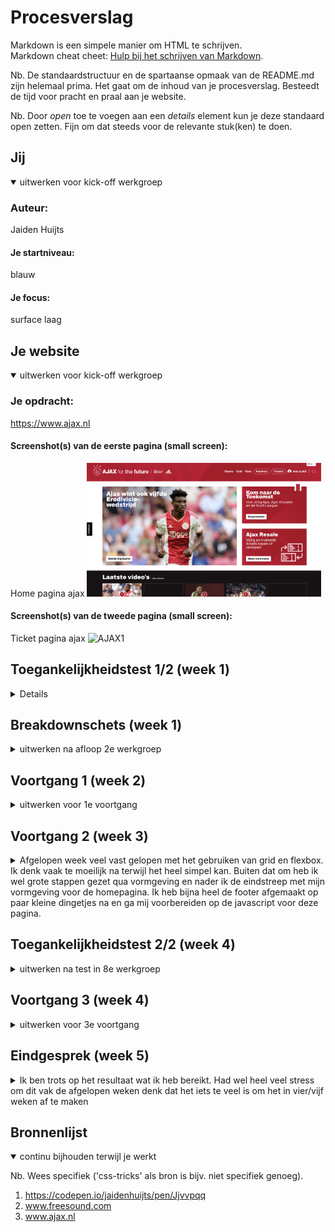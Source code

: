 # Procesverslag
Markdown is een simpele manier om HTML te schrijven.  
Markdown cheat cheet: [Hulp bij het schrijven van Markdown](https://github.com/adam-p/markdown-here/wiki/Markdown-Cheatsheet).

Nb. De standaardstructuur en de spartaanse opmaak van de README.md zijn helemaal prima. Het gaat om de inhoud van je procesverslag. Besteedt de tijd voor pracht en praal aan je website.

Nb. Door *open* toe te voegen aan een *details* element kun je deze standaard open zetten. Fijn om dat steeds voor de relevante stuk(ken) te doen.





## Jij

<details open>
  <summary>uitwerken voor kick-off werkgroep</summary>

  ### Auteur:
  Jaiden Huijts 

  #### Je startniveau:
  blauw

  #### Je focus:
  surface laag  
 
</details>





## Je website

<details open>
  <summary>uitwerken voor kick-off werkgroep</summary>

  ### Je opdracht:
https://www.ajax.nl

  #### Screenshot(s) van de eerste pagina (small screen): 
  Home pagina ajax
  <img src="readme-images/scherm1.png" width="375px" alt="home pagina ajax">

  #### Screenshot(s) van de tweede pagina (small screen):
  Ticket pagina ajax 
  <img src= "readme-images/scherm2.png" width="375px" alt="AJAX1">
 
</details>



## Toegankelijkheidstest 1/2 (week 1)

<details>
 
  ### Bevindingen
  Lijst met je bevindingen die in de test naar voren kwamen:

  #### Screenreader
 Screenreader: De screenreader van Ajax is over het algemeen heel goed bruikbaar. Er zijn heel veel artikelen & video’s waardoor je heel veel moet tikken om eindelijk daarvoor bij te zijn. Ook wordt het menu boven het nieuws niet gezien door de screenreader en dus wordt deze geskipt.


  #### Muis en Toetsenbord 
  Hier korte omschrijving (met indien nodig afbeeldingen)

  Hier een omschrijving van hoe het opgelost kan worden (met indien nodig afbeeldingen)


  #### Motoriek (shocks, elastiekjes)
  •	Alles dichtbij elkaar te vinden dus makkelijk bereikbaar op beide pagina’s
  •	Veel content op 1 pagina waardoor het heel lastig is voor iemand om zich te concentrerern



  #### Visueel (brillen, contrast, kleurenblind, dark/light). 
 Bij blurred vision zijn de #’s niet te lezen, voor de rest kan je van alles nog wel wat maken. Over alle andere kleurblindheden blijft alles goed leesbaar, alleen de tekst op afbeeldingen blijft soms wat slecht leesbaar, maar dat was voor de normaal zienden ook al zo

</details>



## Breakdownschets (week 1)

<details>
  <summary>uitwerken na afloop 2e werkgroep</summary>

  ### de hele pagina: 
  <img src="readme-images/breakdown.png" width="375px" alt="breakdown van de hele pagina">

  ### dynamisch deel (bijv menu): 
  <img src="readme-images/breakdown2.png" width="375px" alt="breakdown van een dynamisch deel">


</details>





## Voortgang 1 (week 2)

<details>
  <summary>uitwerken voor 1e voortgang</summary>

  ### Stand van zaken
  hier dit ging goed & dit was lastig (neem ook screenshots op van delen van je website en code)


  ### Agenda voor meeting
  samen met je groepje opstellen

  | student 1      | student 2          | student 3    | student 4        |
  | Jaiden            | ---                | ---          | ---              |
  | -Plakkende footer  | en dit             | en ik dit    | en dan ik dat    |
  |                  | dit als er tijd is | nog een punt | dit wil ik zeker |
  |                   | ...                | ...          | ...              |


  ### Verslag van meeting
  hier na afloop snel de uitkomsten van de meeting vastleggen

  - Html netter
  - Soms is less more

</details>





## Voortgang 2 (week 3)

<details>
  <summary>Afgelopen week veel vast gelopen met het gebruiken van grid en flexbox. Ik denk vaak te moeilijk na terwijl het heel simpel kan. Buiten dat om heb ik wel grote stappen gezet qua vormgeving en nader ik de eindstreep met mijn vormgeving voor de homepagina. Ik heb bijna heel de footer afgemaakt op paar kleine dingetjes na en ga mij voorbereiden op de javascript voor deze pagina.</summary>

  ### Stand van zaken
  Na gepuzzel met het gebruik van grid in de footer heb ik eindelijk alle onderdelen netjes geordend dus daar was ik blij mee. Ik ben nu vooral bezig met het na maken van hoe de content zelf zoals afbeeldingen en filmpjes worden vorm gegeven 


  ### Agenda voor meeting
  samen met je groepje opstellen

  | student 1      | student 2          | student 3    | student 4        |
  | Jaiden            | ---                | ---          | ---              |
  | Footer social en 
  sponsor buttons niet 
  naast elkaar | en dit             | en ik dit    | en dan ik dat    |
  |Tekst vergroot niet mee | dit als er tijd is | nog een punt | dit wil ik zeker |
  | ...            | ...                | ...          | ...              |


  ### Verslag van meeting
  hier na afloop snel de uitkomsten van de meeting vastleggen

  -Het vergroten van de text bleek iets heel simpels te zijn dus dat was zo opgelost
  

</details>





## Toegankelijkheidstest 2/2 (week 4)

<details>
  <summary>uitwerken na test in 8e werkgroep</summary>

  ### Bevindingen
  Lijst met je bevindingen die in de test naar voren kwamen (geef ook aan wat er verbeterd is): 
  

  #### Screenreader
Bij de screenreader test kwam ik er achter dat ik nog geen alts in mijn afbeeldingen had en dat daardoor de afbeeldingen niet in de focus kwamen, hetzelfde geld voor de li's in de slider


  #### Muis en Toetsenbord 
 Op het muis en toetsenbord was de uitkomst dat ik nog links overal in moest zetten


  #### Motoriek (shocks, elastiekjes)
  Dit ging gewoon prima

  Hier een omschrijving van hoe het opgelost kan worden (met indien nodig afbeeldingen)


  #### Visueel (brillen, contrast, kleurenblind, dark/light). 
  het contrast op de tekst bij de tweede sectie was niet goed zichtbaar dus hier moet ik wat op verzinnen ik denk dat ik de standaard background image van ajax op de h2 ga zetten en dan word de achtergrond rood

  Hier een omschrijving van hoe het opgelost kan worden (met indien nodig afbeeldingen)

</details>





## Voortgang 3 (week 4)

<details>
  <summary>uitwerken voor 3e voortgang</summary>

  ### Stand van zaken
  Was een hele drukke week. Door de verkeerde inleverdatum van vormgeving die gegeven was ik aardig in de stress. Ik heb wel veel stappen gemaakt: qua lay out is het sprekend de echt website bijna (Op paar dingen na).  Het is nu vooral de kleine onderdelen nog aanpakken

  ### Agenda voor meeting
  samen met je groepje opstellen

  | Jaiden Huijts                         | Frank Groot         | Ying          | Samantha       |
  | ---                                   | ---                 | ---           |           |
  | - Alles clickable maken               | Html tabbaar maken  | Carrousel     | Meerdere css    |
  | - Stijl van de slider aanpassen       |                     | responsiveness|
  | - tekst bij de klok                   | ...                 |               | ...              |


  ### Verslag van meeting
  hier na afloop snel de uitkomsten van de meeting vastleggen

  - Alles is opgelost
  - slider te moeilijk

</details>





## Eindgesprek (week 5)

<details>
  <summary> Ik ben trots op het resultaat wat ik heb bereikt. Had wel heel veel stress om dit vak de afgelopen weken denk dat het iets te veel is om het in vier/vijf weken af te maken</summary>

  ### Je uitkomst - karakteristiek screenshots:
  <img src="readme-images/trots.png" width="375px" alt="uitomst opdracht 1">


  ### Dit ging goed/Heb ik geleerd: 
  Wat goed ging is dat ik geleerd heb om met grid te werken en dat ik steeds beter werd in het gebruik van responsive delen van je website. Zoals hoe je je width gebruikt.

  <img src="readme-images/Trots2.png" width="375px" alt="top">


  ### Dit was lastig/Is niet gelukt:
  Wat niet gelukt is, is de slider styling. Ik kreeg dit niet voor elkaar vond het te moeilijk. Sanne zei dat dit voor later is.
  
  De hover op de share buttons was mij ook niet gelukt hier voor heb ik dus een andere hover gebruikt

  <img src="readme-images/nietgelukt.png" width="375px" alt="bummer">
</details>





## Bronnenlijst

<details open>
  <summary>continu bijhouden terwijl je werkt</summary>

  Nb. Wees specifiek ('css-tricks' als bron is bijv. niet specifiek genoeg).

  1. https://codepen.io/jaidenhuijts/pen/Jjvvpqq
  2. www.freesound.com
  3. www.ajax.nl

</details>
